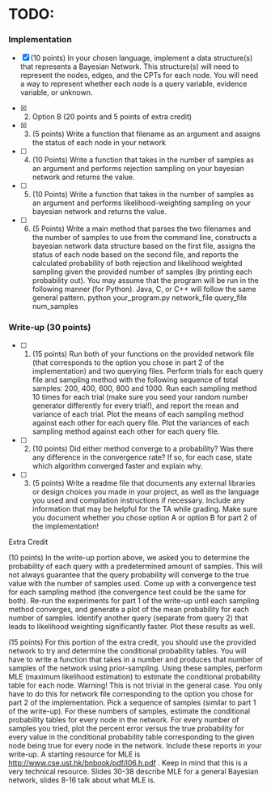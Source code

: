 # TODO:

### Implementation

- [x] (10 points) In your chosen language, implement a data structure(s) that represents a Bayesian Network. This structure(s) will need to represent the nodes, edges, and the CPTs for each node.  You will need a way to represent whether each node is a query variable, evidence variable, or unknown.
- [x] 2. Option B (20 points and 5 points of extra credit)

- [x] 3.  (5 points) Write a function that filename as an argument and assigns the status of each node in your network

- [ ] 4. (10 Points) Write a function that takes in the number of samples as an argument and performs rejection sampling on your bayesian network and returns the value.

- [ ] 5. (10 Points) Write a function that takes in the number of samples as an argument and performs likelihood-weighting sampling on your bayesian network and returns the value.

- [ ] 6. (5 Points) Write a main method that parses the two filenames and the number of samples to use from the command line, constructs a bayesian network data structure based on the first file, assigns the status of each node based on the second file, and reports the calculated probability of both rejection and likelihood weighted sampling given the provided number of samples (by printing each probability out).  You may assume that the program will be run in the following manner (for Python).  Java, C, or C++ will follow the same general pattern.
python your_program.py network_file query_file num_samples


### Write-up (30 points)

- [ ] 1. (15 points) Run both of your functions on the provided network file (that corresponds to the option you chose in part 2 of the implementation) and two querying files. Perform trials for each query file and sampling method with the following sequence of total samples: 200, 400, 600, 800 and 1000.  Run each sampling method 10 times for each trial (make sure you seed your random number generator differently for every trial!), and report the mean and variance of each trial.  Plot the means of each sampling method against each other for each query file. Plot the variances of each sampling method against each other for each query file.

- [ ] 2. (10 points) Did either method converge to a probability?  Was there any difference in the convergence rate? If so, for each case, state which algorithm converged faster and explain why.

- [ ] 3. (5 points) Write a readme file that documents any external libraries or design choices you made in your project, as well as the language you used and compilation instructions if necessary.  Include any information that may be helpful for the TA while grading.  Make sure you document whether you chose option A or option B for part 2 of the implementation!


Extra Credit

(10 points)  In the write-up portion above, we asked you to determine the probability of each query with a predetermined amount of samples.  This will not always guarantee that the query probability will converge to the true value with the number of samples used.  Come up with a convergence test for each sampling method (the convergence test could be the same for both).  Re-run the experiments for part 1 of the write-up until each sampling method converges, and generate a plot of the mean probability for each number of samples.  Identify another query (separate from query 2) that leads to likelihood weighting significantly faster.  Plot these results as well.

(15 points) For this portion of the extra credit, you should use the provided network to try and determine the conditional probability tables.  You will have to write a function that takes in a number and produces that number of samples of the network using prior-sampling.  Using these samples, perform MLE (maximum likelihood estimation) to estimate the conditional probability table for each node.  Warning! This is not trivial in the general case.  You only have to do this for network file corresponding to the option you chose for part 2 of the implementation.  Pick a sequence of samples (similar to part 1 of the write-up).  For these numbers of samples, estimate the conditional probability tables for every node in the network.   For every number of samples you tried, plot the percent error versus the true probability for every value in the conditional probability table corresponding to the given node being true for every node in the network.  Include these reports in your write-up.   A starting resource for MLE is http://www.cse.ust.hk/bnbook/pdf/l06.h.pdf  .  Keep in mind that this is a very technical resource.  Slides 30-38 describe MLE for a general Bayesian network, slides 8-16 talk about what MLE is.
